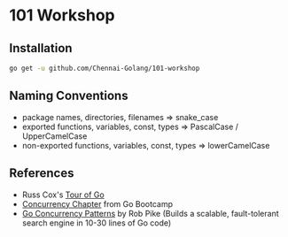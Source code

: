 # 101 Workshop

## Installation

```bash
go get -u github.com/Chennai-Golang/101-workshop
```

## Naming Conventions

- package names, directories, filenames => snake_case
- exported functions, variables, const, types => PascalCase / UpperCamelCase
- non-exported functions, variables, const, types => lowerCamelCase

## References

- Russ Cox's [Tour of Go](https://www.youtube.com/watch?v=ytEkHepK08c)
- [Concurrency Chapter](http://www.golangbootcamp.com/book/concurrency) from Go Bootcamp
- [Go Concurrency Patterns](https://www.youtube.com/watch?v=f6kdp27TYZs) by Rob Pike (Builds a scalable, fault-tolerant search engine in 10-30 lines of Go code)
